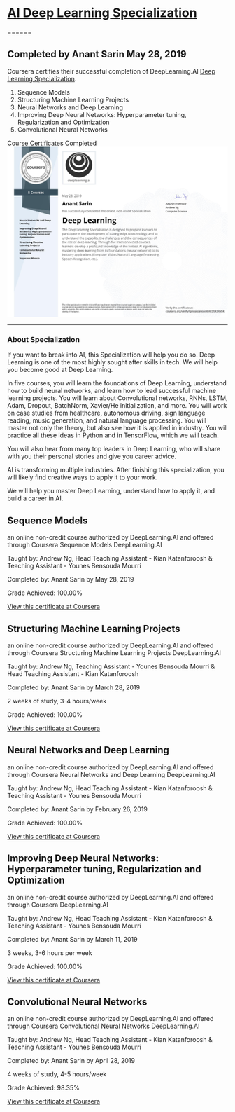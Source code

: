 

# [AI Deep Learning Specialization](https://www.coursera.org/specializations/deep-learning)
======

Completed by Anant Sarin
May 28, 2019
------

Coursera certifies their successful completion of DeepLearning.AI [Deep Learning Specialization](https://www.coursera.org/specializations/deep-learning).

1. Sequence Models
2. Structuring Machine Learning Projects
3. Neural Networks and Deep Learning
4. Improving Deep Neural Networks: Hyperparameter tuning, Regularization and Optimization
5. Convolutional Neural Networks

Course Certificates Completed
![alt text](X6XCDSK3XNSK.jpg "certificate")

---------
### About Specialization
If you want to break into AI, this Specialization will help you do so. Deep Learning is one of the most highly sought after skills in tech. We will help you become good at Deep Learning.

In five courses, you will learn the foundations of Deep Learning, understand how to build neural networks, and learn how to lead successful machine learning projects. You will learn about Convolutional networks, RNNs, LSTM, Adam, Dropout, BatchNorm, Xavier/He initialization, and more. You will work on case studies from healthcare, autonomous driving, sign language reading, music generation, and natural language processing. You will master not only the theory, but also see how it is applied in industry. You will practice all these ideas in Python and in TensorFlow, which we will teach.

You will also hear from many top leaders in Deep Learning, who will share with you their personal stories and give you career advice.

AI is transforming multiple industries. After finishing this specialization, you will likely find creative ways to apply it to your work.

We will help you master Deep Learning, understand how to apply it, and build a career in AI.




## Sequence Models
an online non-credit course authorized by DeepLearning.AI and offered through Coursera
Sequence Models
DeepLearning.AI

Taught by: Andrew Ng, Head Teaching Assistant - Kian Katanforoosh & Teaching Assistant - Younes Bensouda Mourri

Completed by: Anant Sarin by May 28, 2019

Grade Achieved: 100.00%

[View this certificate at Coursera](https://www.coursera.org/account/accomplishments/certificate/9GP9GPF2TPFM)


## Structuring Machine Learning Projects
an online non-credit course authorized by DeepLearning.AI and offered through Coursera
Structuring Machine Learning Projects
DeepLearning.AI

Taught by: Andrew Ng, Teaching Assistant - Younes Bensouda Mourri & Head Teaching Assistant - Kian Katanforoosh

Completed by: Anant Sarin by March 28, 2019

2 weeks of study, 3-4 hours/week

Grade Achieved: 100.00%

[View this certificate at Coursera](https://www.coursera.org/account/accomplishments/certificate/JJAKCJQFMKVB)


## Neural Networks and Deep Learning
an online non-credit course authorized by DeepLearning.AI and offered through Coursera
Neural Networks and Deep Learning
DeepLearning.AI

Taught by: Andrew Ng, Head Teaching Assistant - Kian Katanforoosh & Teaching Assistant - Younes Bensouda Mourri

Completed by: Anant Sarin by February 26, 2019

Grade Achieved: 100.00%

[View this certificate at Coursera](https://www.coursera.org/account/accomplishments/certificate/4U47DDSXJVHL)



## Improving Deep Neural Networks: Hyperparameter tuning, Regularization and Optimization
an online non-credit course authorized by DeepLearning.AI and offered through Coursera
DeepLearning.AI

Taught by: Andrew Ng, Head Teaching Assistant - Kian Katanforoosh & Teaching Assistant - Younes Bensouda Mourri

Completed by: Anant Sarin by March 11, 2019

3 weeks, 3-6 hours per week

Grade Achieved: 100.00%

[View this certificate at Coursera](https://www.coursera.org/account/accomplishments/certificate/HJ2NS2V8X6NY)



## Convolutional Neural Networks
an online non-credit course authorized by DeepLearning.AI and offered through Coursera
Convolutional Neural Networks
DeepLearning.AI

Taught by: Andrew Ng, Head Teaching Assistant - Kian Katanforoosh & Teaching Assistant - Younes Bensouda Mourri

Completed by: Anant Sarin by April 28, 2019

4 weeks of study, 4-5 hours/week

Grade Achieved: 98.35%

[View this certificate at Coursera](https://www.coursera.org/account/accomplishments/certificate/L9YLZPL72PMF)